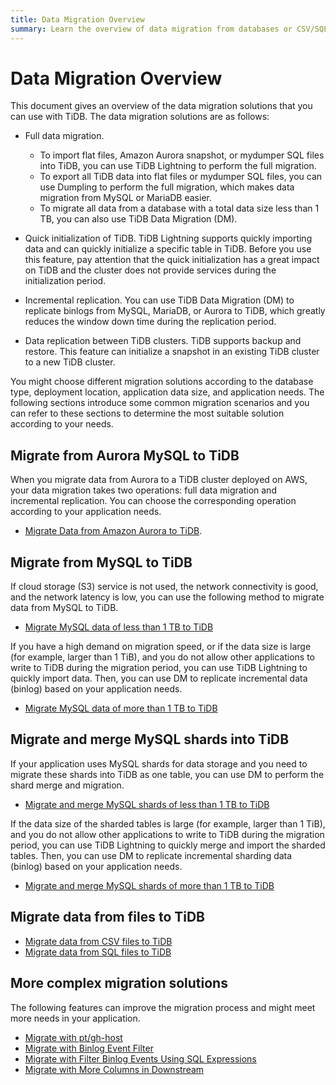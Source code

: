 ```yaml
---
title: Data Migration Overview
summary: Learn the overview of data migration from databases or CSV/SQL files.
---
```


# Data Migration Overview

This document gives an overview of the data migration solutions that you can use with TiDB. The data migration solutions are as follows:

- Full data migration.
    - To import flat files, Amazon Aurora snapshot, or mydumper SQL files into TiDB, you can use TiDB Lightning to perform the full migration.
    - To export all TiDB data into flat files or mydumper SQL files, you can use Dumpling to perform the full migration, which makes data migration from MySQL or MariaDB easier.
    - To migrate all data from a database with a total data size less than 1 TB, you can also use TiDB Data Migration (DM).

- Quick initialization of TiDB. TiDB Lightning supports quickly importing data and can quickly initialize a specific table in TiDB. Before you use this feature, pay attention that the quick initialization has a great impact on TiDB and the cluster does not provide services during the initialization period.

- Incremental replication. You can use TiDB Data Migration (DM) to replicate binlogs from MySQL, MariaDB, or Aurora to TiDB, which greatly reduces the window down time during the replication period.

- Data replication between TiDB clusters. TiDB supports backup and restore. This feature can initialize a snapshot in an existing TiDB cluster to a new TiDB cluster.

You might choose different migration solutions according to the database type, deployment location, application data size, and application needs. The following sections introduce some common migration scenarios and you can refer to these sections to determine the most suitable solution according to your needs.

## Migrate from Aurora MySQL to TiDB

When you migrate data from Aurora to a TiDB cluster deployed on AWS, your data migration takes two operations: full data migration and incremental replication. You can choose the corresponding operation according to your application needs.

- [Migrate Data from Amazon Aurora to TiDB](/data-migration/migrate-aurora-tidb-from-snapshot.md).

## Migrate from MySQL to TiDB

If cloud storage (S3) service is not used, the network connectivity is good, and the network latency is low, you can use the following method to migrate data from MySQL to TiDB.

- [Migrate MySQL data of less than 1 TB to TiDB](/data-migration/migrate-mysql-tidb-less-tb.md)

If you have a high demand on migration speed, or if the data size is large (for example, larger than 1 TiB), and you do not allow other applications to write to TiDB during the migration period, you can use TiDB Lightning to quickly import data. Then, you can use DM to replicate incremental data (binlog) based on your application needs.

- [Migrate MySQL data of more than 1 TB to TiDB](/data-migration/migrate-mysql-tidb-above-tb.md)

## Migrate and merge MySQL shards into TiDB

If your application uses MySQL shards for data storage and you need to migrate these shards into TiDB as one table, you can use DM to perform the shard merge and migration.

- [Migrate and merge MySQL shards of less than 1 TB to TiDB](/data-migration/migrate-shared-mysql-tidb-less-tb.md)

If the data size of the sharded tables is large (for example, larger than 1 TiB), and you do not allow other applications to write to TiDB during the migration period, you can use TiDB Lightning to quickly merge and import the sharded tables. Then, you can use DM to replicate incremental sharding data (binlog) based on your application needs.

- [Migrate and merge MySQL shards of more than 1 TB to TiDB](/data-migration/migrate-shared-mysql-tidb-above-tb.md)

## Migrate data from files to TiDB

- [Migrate data from CSV files to TiDB](/data-migration/migrate-flat-file-tidb.md)
- [Migrate data from SQL files to TiDB](//data-migration/migrate-sql-file-tidb.md)

## More complex migration solutions

The following features can improve the migration process and might meet more needs in your application.

- [Migrate with pt/gh-host](/data-migration/migrate-with-pt-ghost.md)
- [Migrate with Binlog Event Filter](/data-migration/migrate-with-binlog-event-filter.md)
- [Migrate with Filter Binlog Events Using SQL Expressions](/data-migration/migrate-with-binlog-sql-expression-filter.md)
- [Migrate with More Columns in Downstream](/data-migration/migrate-with-more-columns-downstream.md)
